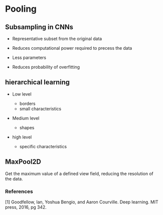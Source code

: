 # Pooling

## Subsampling in CNNs

* Representative subset from the original data

* Reduces computational power required to precess the data

* Less parameters

* Reduces probability of overfitting


## hierarchical learning

* Low level
    * borders
    * small characteristics

* Medium level
    * shapes

* high level
    * specific characteristics

## MaxPool2D

Get the maximum value of a defined view field, reducing the resolution of the data.

### References
[1] Goodfellow, Ian, Yoshua Bengio, and Aaron Courville. Deep learning. MIT press, 2016, pg 342.